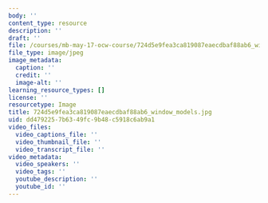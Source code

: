 ```yaml
---
body: ''
content_type: resource
description: ''
draft: ''
file: /courses/mb-may-17-ocw-course/724d5e9fea3ca819087eaecdbaf88ab6_window_models.jpg
file_type: image/jpeg
image_metadata:
  caption: ''
  credit: ''
  image-alt: ''
learning_resource_types: []
license: ''
resourcetype: Image
title: 724d5e9fea3ca819087eaecdbaf88ab6_window_models.jpg
uid: dd479225-7b63-49fc-9b48-c5918c6ab9a1
video_files:
  video_captions_file: ''
  video_thumbnail_file: ''
  video_transcript_file: ''
video_metadata:
  video_speakers: ''
  video_tags: ''
  youtube_description: ''
  youtube_id: ''
---
```

